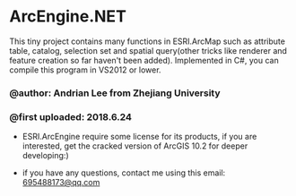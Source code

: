 # ArcEngine.NET
This tiny project contains many functions in ESRI.ArcMap such as attribute table, catalog, selection set and spatial query(other tricks like renderer and feature creation so far haven't been added). Implemented in C#, you can compile this program in VS2012 or lower.
### @author: Andrian Lee from Zhejiang University
### @first uploaded: 2018.6.24
* ESRI.ArcEngine require some license for its products, if you are interested, get the cracked version of ArcGIS 10.2 for deeper developing:)<br>
- if you have any questions, contact me using this email: 695488173@qq.com
